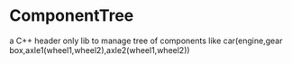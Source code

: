 # ComponentTree
a C++ header only lib to manage tree of components like car(engine,gear box,axle1(wheel1,wheel2),axle2(wheel1,wheel2))
